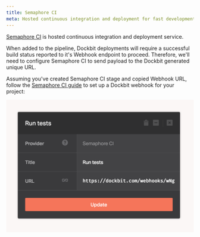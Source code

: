 ```yaml
---
title: Semaphore CI
meta: Hosted continuous integration and deployment for fast development cycles and a workflow that scales as you grow.
---
```


[Semaphore CI](https://semaphoreci.com) is hosted continuous integration and deployment service.

When added to the pipeline, Dockbit deployments will require a successful build status reported to it's Webhook endpoint to proceed. Therefore, we'll need to configure Semaphore CI to send payload to the Dockbit generated unique URL.

Assuming you've created Semaphore CI stage and copied Webhook URL, follow the [Semaphore CI guide](https://semaphoreci.com/docs/post-build-webhooks.html) to set up a Dockbit webhook for your project:

![SemaphoreCI](../images/integrations/semaphoreci.png)
